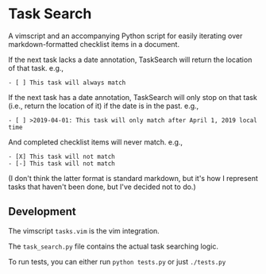 Task Search
===========

A vimscript and an accompanying Python script for easily iterating over
markdown-formatted checklist items in a document.

If the next task lacks a date annotation, TaskSearch will return the location of that task. e.g.,

    - [ ] This task will always match

If the next task has a date annotation, TaskSearch will only stop on that task (i.e., return the location of it) if
the date is in the past. e.g.,

    - [ ] >2019-04-01: This task will only match after April 1, 2019 local time

And completed checklist items will never match. e.g.,

    - [X] This task will not match
    - [-] This task will not match

(I don't think the latter format is standard markdown, but it's how I represent tasks that haven't been done, but
I've decided not to do.) 

## Development

The vimscript `tasks.vim` is the vim integration.

The `task_search.py` file contains the actual task searching logic.

To run tests, you can either run `python tests.py` or just `./tests.py`
